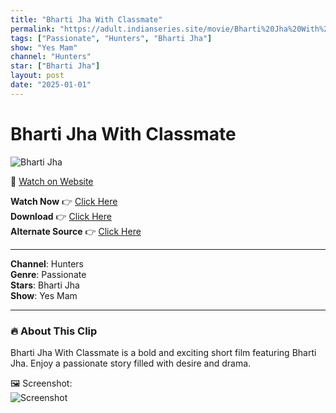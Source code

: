 ```yaml
---
title: "Bharti Jha With Classmate"
permalink: "https://adult.indianseries.site/movie/Bharti%20Jha%20With%20Classmate"
tags: ["Passionate", "Hunters", "Bharti Jha"]
show: "Yes Mam"
channel: "Hunters"
star: ["Bharti Jha"]
layout: post
date: "2025-01-01"
---
```


# Bharti Jha With Classmate

![Bharti Jha](https://shorts.desisins.com/wp-content/uploads/2024/04/Bharti-Jha-Classmate-Yes-Mam-Hunters-DesiSins.com_.jpg)

🔗 [Watch on Website](https://adult.indianseries.site/movie/Bharti%20Jha%20With%20Classmate)

**Watch Now** 👉 [Click Here](https://adult.indianseries.site/movie/Bharti%20Jha%20With%20Classmate)  
**Download** 👉 [Click Here](https://adult.indianseries.site/movie/Bharti%20Jha%20With%20Classmate)  
**Alternate Source** 👉 [Click Here](https://adult.indianseries.site/movie/Bharti%20Jha%20With%20Classmate)

---

**Channel**: Hunters  
**Genre**: Passionate  
**Stars**: Bharti Jha  
**Show**: Yes Mam

---

### 🔥 About This Clip

Bharti Jha With Classmate is a bold and exciting short film featuring Bharti Jha. Enjoy a passionate story filled with desire and drama.
 
🖼️ Screenshot:  
![Screenshot](https://shorts.desisins.com/wp-content/uploads/2024/04/Bharti-Jha-Classmate-Yes-Mam-Hunters-DesiSins.com_.jpg)
